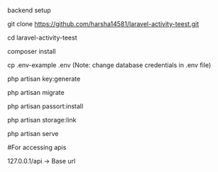 backend setup

git clone https://github.com/harsha14581/laravel-activity-teest.git

cd laravel-activity-teest

composer install

cp .env-example .env (Note: change database credentials in .env file)

php artisan key:generate

php artisan migrate

php artisan passort:install

php artisan storage:link

php artisan serve


#For accessing apis

127.0.0.1/api -> Base url


